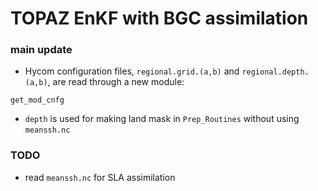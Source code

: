 # TOPAZ EnKF with BGC assimilation

### main update

- Hycom configuration files, ```regional.grid.(a,b)``` and ```regional.depth.(a,b)```, are read through a new module:
```
get_mod_cnfg
```

- ```depth``` is used for making land mask in ```Prep_Routines``` without using ```meanssh.nc```

### TODO

- read ```meanssh.nc``` for SLA assimilation
